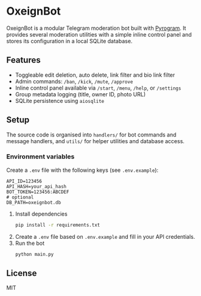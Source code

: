 # OxeignBot

OxeignBot is a modular Telegram moderation bot built with [Pyrogram](https://docs.pyrogram.org/). It provides several moderation utilities with a simple inline control panel and stores its configuration in a local SQLite database.

## Features

- Toggleable edit deletion, auto delete, link filter and bio link filter
- Admin commands: `/ban`, `/kick`, `/mute`, `/approve`
- Inline control panel available via `/start`, `/menu`, `/help`, or `/settings`
- Group metadata logging (title, owner ID, photo URL)
- SQLite persistence using `aiosqlite`

## Setup

The source code is organised into `handlers/` for bot commands and message
handlers, and `utils/` for helper utilities and database access.

### Environment variables

Create a `.env` file with the following keys (see `.env.example`):

```
API_ID=123456
API_HASH=your_api_hash
BOT_TOKEN=123456:ABCDEF
# optional
DB_PATH=oxeignbot.db
```

1. Install dependencies
   ```bash
   pip install -r requirements.txt
   ```
2. Create a `.env` file based on `.env.example` and fill in your API credentials.
3. Run the bot
   ```bash
   python main.py
   ```

## License

MIT
